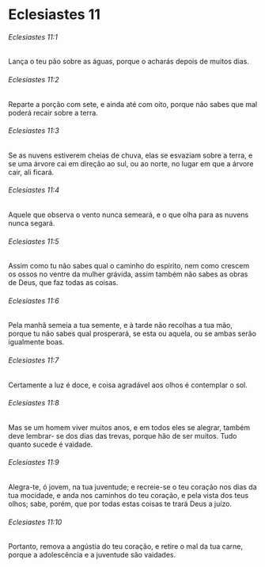 # Eclesiastes 11

###### Eclesiastes 11:1

Lança o teu pão sobre as águas, porque o acharás depois de muitos dias.

###### Eclesiastes 11:2

Reparte a porção com sete, e ainda até com oito, porque não sabes que mal poderá recair sobre a terra.

###### Eclesiastes 11:3

Se as nuvens estiverem cheias de chuva, elas se esvaziam sobre a terra, e se uma árvore cai em direção ao sul, ou ao norte, no lugar em que a árvore cair, ali ficará.

###### Eclesiastes 11:4

Aquele que observa o vento nunca semeará, e o que olha para as nuvens nunca segará.

###### Eclesiastes 11:5

Assim como tu não sabes qual o caminho do espírito, nem como crescem os ossos no ventre da mulher grávida, assim também não sabes as obras de Deus, que faz todas as coisas.

###### Eclesiastes 11:6

Pela manhã semeia a tua semente, e à tarde não recolhas a tua mão, porque tu não sabes qual prosperará, se esta ou aquela, ou se ambas serão igualmente boas.

###### Eclesiastes 11:7

Certamente a luz é doce, e coisa agradável aos olhos é contemplar o sol.

###### Eclesiastes 11:8

Mas se um homem viver muitos anos, e em todos eles se alegrar, também deve lembrar- se dos dias das trevas, porque hão de ser muitos. Tudo quanto sucede é vaidade.

###### Eclesiastes 11:9

Alegra-te, ó jovem, na tua juventude; e recreie-se o teu coração nos dias da tua mocidade, e anda nos caminhos do teu coração, e pela vista dos teus olhos; sabe, porém, que por todas estas coisas te trará Deus a juízo.

###### Eclesiastes 11:10

Portanto, remova a angústia do teu coração, e retire o mal da tua carne, porque a adolescência e a juventude são vaidades.

